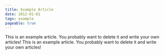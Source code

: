 ```yaml
---
title: Example Article
date: 2012-01-01
tags: example
pageable: true
---
```


This is an example article. You probably want to delete it and write your own articles! This is an example article. You probably want to delete it and write your own articles!
